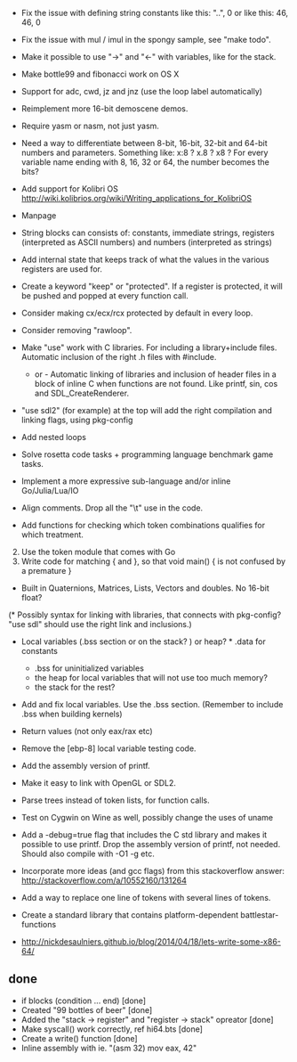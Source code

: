 * Fix the issue with defining string constants like this: "..", 0 or like this: 46, 46, 0

* Fix the issue with mul / imul in the spongy sample, see "make todo".

* Make it possible to use "->" and "<-" with variables, like for the stack.

* Make bottle99 and fibonacci work on OS X

* Support for adc, cwd, jz and jnz (use the loop label automatically)

* Reimplement more 16-bit demoscene demos.

* Require yasm or nasm, not just yasm.

* Need a way to differentiate between 8-bit, 16-bit, 32-bit and 64-bit numbers and parameters.
  Something like: x:8 ? x.8 ? x8 ? For every variable name ending with 8, 16, 32 or 64, the number
  becomes the bits?

* Add support for Kolibri OS http://wiki.kolibrios.org/wiki/Writing_applications_for_KolibriOS

* Manpage

* String blocks can consists of: constants, immediate strings, registers (interpreted as ASCII numbers) and numbers (interpreted as strings)

* Add internal state that keeps track of what the values in the various registers are used for.

* Create a keyword "keep" or "protected". If a register is protected, it will be pushed and popped
  at every function call.
* Consider making cx/ecx/rcx protected by default in every loop.

* Consider removing "rawloop".
* Make "use" work with C libraries. For including a library+include files.
  Automatic inclusion of the right .h files with #include.
  - or -
  Automatic linking of libraries and inclusion of header files in a block of inline C when functions are not found. Like printf, sin, cos and SDL_CreateRenderer.

* "use sdl2" (for example) at the top will add the right compilation and linking flags, using pkg-config

* Add nested loops

* Solve rosetta code tasks + programming language benchmark game tasks.
* Implement a more expressive sub-language and/or inline Go/Julia/Lua/IO

* Align comments. Drop all the "\t" use in the code.

* Add functions for checking which token combinations qualifies for which treatment.

2. Use the token module that comes with Go
3. Write code for matching { and }, so that void main() { is not confused by a premature }

* Built in Quaternions, Matrices, Lists, Vectors and doubles. No 16-bit float?

(* Possibly syntax for linking with libraries, that connects with pkg-config? "use sdl" should use the right link and inclusions.)

* Local variables (.bss section or on the stack? ) or heap?
        * .data for constants
	* .bss for uninitialized variables
	* the heap for local variables that will not use too much memory?
	* the stack for the rest?
* Add and fix local variables. Use the .bss section. (Remember to include .bss when building kernels)

* Return values (not only eax/rax etc)

* Remove the [ebp-8] local variable testing code.
* Add the assembly version of printf.
* Make it easy to link with OpenGL or SDL2.
* Parse trees instead of token lists, for function calls.
* Test on Cygwin on Wine as well, possibly change the uses of uname

* Add a -debug=true flag that includes the C std library and makes it possible to use printf. Drop the assembly version of printf, not needed. Should also compile with -O1 -g etc.

* Incorporate more ideas (and gcc flags) from this stackoverflow answer: http://stackoverflow.com/a/10552160/131264

* Add a way to replace one line of tokens with several lines of tokens.

* Create a standard library that contains platform-dependent battlestar-functions

* http://nickdesaulniers.github.io/blog/2014/04/18/lets-write-some-x86-64/

done
----

* if blocks (condition ... end) [done]
* Created "99 bottles of beer" [done]
* Added the "stack -> register" and "register -> stack" opreator [done]
* Make syscall() work correctly, ref hi64.bts [done]
* Create a write() function [done]
* Inline assembly with ie. "(asm 32) mov eax, 42"
